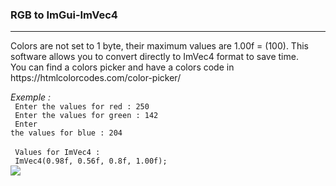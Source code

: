 ### RGB to ImGui-ImVec4

<hr>

<p>Colors are not set to 1 byte, their maximum values are 1.00f = (100). This software allows you to convert directly to ImVec4 format to save time.<br>
You can find a colors picker and have a colors code in https://htmlcolorcodes.com/color-picker/
</p>

<em>Exemple :</em>
<br>
<code>
  Enter the values for red : 250
</code>
<br>
<code>
  Enter the values for green : 142
</code>
<br>
<code>
  Enter the values for blue : 204
</code>
<br>
<br>
<code>
Values for ImVec4 :
</code>
<code>
ImVec4(0.98f, 0.56f, 0.8f, 1.00f);
</code>
<br>
<img src="https://media.discordapp.net/attachments/709099533736345641/919548421793284117/color.png">
